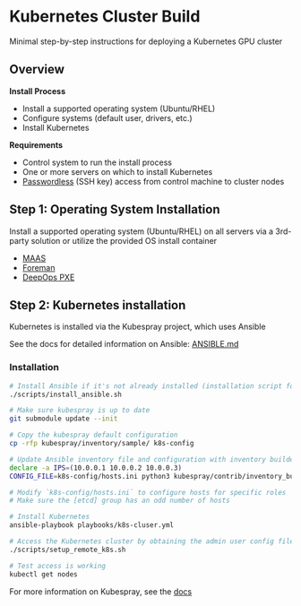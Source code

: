 Kubernetes Cluster Build
===

Minimal step-by-step instructions for deploying a Kubernetes GPU cluster

## Overview

**Install Process**

  * Install a supported operating system (Ubuntu/RHEL)
  * Configure systems (default user, drivers, etc.)
  * Install Kubernetes

**Requirements**

  * Control system to run the install process
  * One or more servers on which to install Kubernetes
  * [Passwordless](ANSIBLE.md#passwordless-configuration-using-ssh-keys) (SSH key) access from control machine to cluster nodes

## Step 1: Operating System Installation

Install a supported operating system (Ubuntu/RHEL) on all servers via
a 3rd-party solution or utilize the provided OS install container

  * [MAAS](https://maas.io/)
  * [Foreman](https://www.theforeman.org/)
  * [DeepOps PXE](PXE.md)

## Step 2: Kubernetes installation

Kubernetes is installed via the Kubespray project, which uses Ansible

See the docs for detailed information on Ansible: [ANSIBLE.md](ANSIBLE.md)


### Installation

```sh
# Install Ansible if it's not already installed (installation script for Ubuntu/RHEL)
./scripts/install_ansible.sh

# Make sure kubespray is up to date
git submodule update --init

# Copy the kubespray default configuration
cp -rfp kubespray/inventory/sample/ k8s-config

# Update Ansible inventory file and configuration with inventory builder
declare -a IPS=(10.0.0.1 10.0.0.2 10.0.0.3)
CONFIG_FILE=k8s-config/hosts.ini python3 kubespray/contrib/inventory_builder/inventory.py ${IPS[@]}

# Modify `k8s-config/hosts.ini` to configure hosts for specific roles
# Make sure the [etcd] group has an odd number of hosts

# Install Kubernetes
ansible-playbook playbooks/k8s-cluser.yml

# Access the Kubernetes cluster by obtaining the admin user config file
./scripts/setup_remote_k8s.sh

# Test access is working
kubectl get nodes
```

For more information on Kubespray, see the [docs](KUBERNETES.md)

<!--
_Create server inventory_

```sh
# Copy the default configuration
cp -r config.example config

# Review and edit the inventory file to set IPs/hostnames for servers
cat config/inventory

# Review and edit configuration under config/group_vars/*.yml
cat config/group_vars/all.yml
cat config/group_vars/management.yml
cat config/group_vars/gpu-servers.yml
```

_Configure Servers_

```sh
# If sudo requires a password, add the -K flag

# For servers in the `[management]` group
ansible-playbook playbooks/setup-management-servers.yml

# For servers in the `[gpu-servers]` group
ansible-playbook playbooks/setup-gpu-servers.yml
```

_Check GPU driver was installed correctly_

```sh
# You should see all GPUs listed on all GPU servers
ansible gpu-servers -a 'nvidia-smi -L'
```
-->
